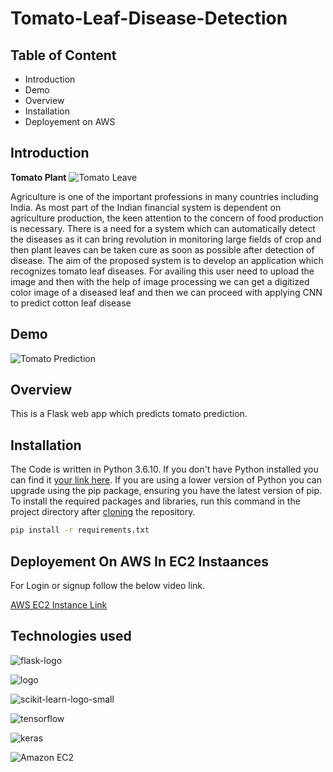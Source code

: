 # Tomato-Leaf-Disease-Detection
## Table of Content
- Introduction
- Demo 
- Overview
- Installation
- Deployement on AWS

## Introduction

**Tomato Plant** ![Tomato Leave](https://user-images.githubusercontent.com/62636740/107241066-a1d5bf80-6a50-11eb-83a6-c6a9beca0e95.jpg)

Agriculture is one of the important professions in many countries including India. As most part of the Indian financial system is dependent on agriculture production, the 
keen attention to the concern of food production is necessary. There is a need for a system which can automatically detect the diseases as it can bring revolution in monitoring 
large fields of crop and then plant leaves can be taken cure as soon as possible after detection of disease. The aim of the proposed system is to develop an application which recognizes tomato leaf diseases. For availing this user need to upload the image and then with the help of image processing we can get a digitized color image of a diseased 
leaf and then we can proceed with applying CNN to predict cotton leaf disease

## Demo

![Tomato Prediction](https://user-images.githubusercontent.com/62636740/107241227-c9c52300-6a50-11eb-83f0-7f40569f2dd9.png)

## Overview
This is a Flask web app which predicts tomato prediction.

## Installation
The Code is written in Python 3.6.10. If you don't have Python installed you can find it [your link here](https://www.python.org/downloads/). If you are using a lower version of Python you can upgrade using the pip package, ensuring you have the latest version of pip. To install the required packages and libraries, run this command in the project directory after [cloning](https://docs.github.com/en/github/creating-cloning-and-archiving-repositories/cloning-a-repository) the repository.
```bash
pip install -r requirements.txt
```

## Deployement On AWS In EC2 Instaances
 For Login or signup follow the below video link.

[AWS EC2 Instance Link](https://www.youtube.com/watch?v=oOqqwYI60FI)

## Technologies used

![flask-logo](https://user-images.githubusercontent.com/62636740/90309868-ebae7480-df09-11ea-8750-6ca4445dfd8f.png)

![logo](https://user-images.githubusercontent.com/62636740/90309879-fbc65400-df09-11ea-8a93-2364fa74c297.jpg)

![scikit-learn-logo-small](https://user-images.githubusercontent.com/62636740/90309893-10a2e780-df0a-11ea-9f19-81475d3ab59c.png)

![tensorflow](https://user-images.githubusercontent.com/62636740/107235293-8ff11e00-6a4a-11eb-80a5-bb42cb9d9fc2.jpg)

![keras](https://user-images.githubusercontent.com/62636740/107235519-c3cc4380-6a4a-11eb-81ab-8136232d91f3.png)

![Amazon EC2](https://user-images.githubusercontent.com/62636740/107235665-ef4f2e00-6a4a-11eb-8358-816d981c2fb8.jpeg)
